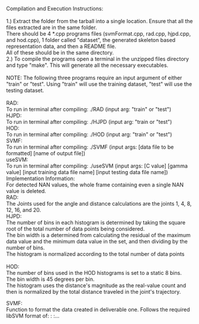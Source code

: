 Compilation and Execution Instructions: \
\
1.) Extract the folder from the tarball into a single location. Ensure that all the files extracted are in the same folder. \
There should be  4 *.cpp programs files (svmFormat.cpp, rad.cpp, hjpd.cpp, and hod.cpp), 1 folder called "dataset", the generated skeleton based representation data, and then a README file. \
All of these should be in the same directory. \
2.) To compile the programs open a terminal in the unzipped files directory and type "make". This will generate all the necessary executables. \
\
NOTE: The following three programs require an input argument of either "train" or "test". Using "train" will use the training dataset, "test" will use the testing dataset. \
\
RAD: \
To run in terminal after compiling: ./RAD (input arg: "train" or "test") \
HJPD: \
To run in terminal after compiling: ./HJPD (input arg: "train or "test")\
HOD: \
To run in terminal after compiling: ./HOD (input arg: "train" or "test") \
SVMF: \
To run in terminal after compiling: ./SVMF (input args: [data file to be formatted] [name of output file]) \
useSVM: \
To run in terminal after compiling: ./useSVM (input args: [C value] [gamma value] [input training data file name] [input testing data file name])
\
Implementation Information: \
For detected NAN values, the whole frame containing even a single NAN value is deleted. \
RAD: \
The Joints used for the angle and distance calculations are the joints 1, 4, 8, 12, 16, and 20. \
HJPD: \
The number of bins in each histogram is determined by taking the square root of the total number of data points being considered.\
The bin width is a determined from calculating the residual of the maximum data value and the minimum data value in the set, and then dividing by the number of bins. \
The histogram is normalized according to the total number of data points \
\
HOD: \
The number of bins used in the HOD histograms is set to a static 8 bins. \
The bin width is 45 degrees per bin. \
The histogram uses the distance's magnitude as the real-value count and then is normalized by the total distance traveled in the joint's trajectory.

SVMF: \
Function to format the data created in deliverable one. Follows the required libSVM format of:
<label> <index1>:<value1> <index2>:<value2>...


